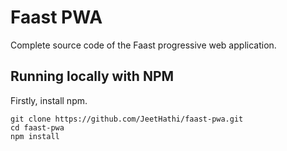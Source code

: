 # Faast PWA

Complete source code of the Faast progressive web application.

## Running locally with NPM

Firstly, install npm.

```
git clone https://github.com/JeetHathi/faast-pwa.git
cd faast-pwa
npm install
```